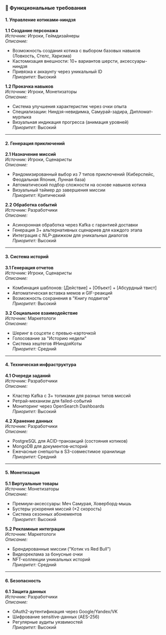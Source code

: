 ### 🎯 Функциональные требования

#### 1. Управление котиками-ниндзя
**1.1 Создание персонажа**  
*Источник:* Игроки, Геймдизайнеры  
*Описание:*
- Возможность создания котика с выбором базовых навыков (Ловкость, Стелс, Харизма)
- Кастомизация внешности: 10+ вариантов шерсти, аксессуары-ниндзя
- Привязка к аккаунту через уникальный ID  
  *Приоритет:* Высокий

**1.2 Прокачка навыков**  
*Источник:* Игроки, Монетизаторы  
*Описание:*
- Система улучшения характеристик через очки опыта
- Специализации: Ниндзя-невидимка, Самурай-задира, Дипломат-мурлыка
- Визуальная индикация прогресса (анимация уровней)  
  *Приоритет:* Высокий

---

#### 2. Генерация приключений
**2.1 Назначение миссий**  
*Источник:* Игроки, Сценаристы  
*Описание:*
- Рандомизированный выбор из 7 типов приключений (Киберспейс, Феодальная Япония, Лунная база)
- Автоматический подбор сложности на основе навыков котика
- Визуальный таймер до завершения миссии  
  *Приоритет:* Критический

**2.2 Обработка событий**  
*Источник:* Разработчики  
*Описание:*
- Асинхронная обработка через Kafka с гарантией доставки
- Генерация 3+ альтернативных сценариев для каждого этапа
- Интеграция с NLP-движком для уникальных диалогов  
  *Приоритет:* Высокий

---

#### 3. Система историй
**3.1 Генерация отчетов**  
*Источник:* Игроки, Сценаристы  
*Описание:*
- Комбинация шаблонов: [Действие] + [Объект] + [Абсурдный твист]
- Автоматическая вставка мемов и GIF-реакций
- Возможность сохранения в "Книгу подвигов"  
  *Приоритет:* Высокий

**3.2 Социальное взаимодействие**  
*Источник:* Маркетологи  
*Описание:*
- Шеринг в соцсети с превью-карточкой
- Голосование за "Историю недели"
- Система хештегов #НиндзяКоты  
  *Приоритет:* Средний

---

#### 4. Техническая инфраструктура
**4.1 Очереди заданий**  
*Источник:* Разработчики  
*Описание:*
- Кластер Kafka с 3+ топиками для разных типов миссий
- Ретрай-механизм для failed-событий
- Мониторинг через OpenSearch Dashboards  
  *Приоритет:* Высокий

**4.2 Хранение данных**  
*Источник:* Разработчики  
*Описание:*
- PostgreSQL для ACID-транзакций (состояния котиков)
- MongoDB для документов-историй
- Ежечасные снепшоты в S3-совместимое хранилище  
  *Приоритет:* Средний

---

#### 5. Монетизация
**5.1 Виртуальные товары**  
*Источник:* Монетизаторы  
*Описание:*
- Премиум-аксессуары: Меч Самурая, Ховерборд-мышь
- Бустеры ускорения миссий (×2 скорость)
- Система сезонных абонементов  
  *Приоритет:* Высокий

**5.2 Рекламные интеграции**  
*Источник:* Маркетологи  
*Описание:*
- Брендированные миссии ("Котик vs Red Bull")
- Видеореклама за бонусные очки
- NFT-коллекции уникальных историй  
  *Приоритет:* Средний

---

#### 6. Безопасность
**6.1 Защита данных**  
*Источник:* Разработчики  
*Описание:*
- OAuth2-аутентификация через Google/Yandex/VK
- Шифрование sensitive-данных (AES-256)
- Регулярные аудиты уязвимостей  
  *Приоритет:* Высокий  